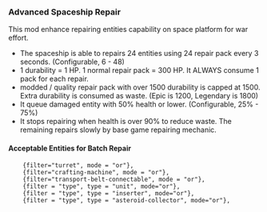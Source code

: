 ### Advanced Spaceship Repair

This mod enhance repairing entities capability on space platform for war effort.

- The spaceship is able to repairs 24 entities using 24 repair pack every 3 seconds. (Configurable, 6 - 48)    
- 1 durability = 1 HP. 1 normal repair pack = 300 HP. It ALWAYS consume 1 pack for each repair.
- modded / quality repair pack with over 1500 durability is capped at 1500. Extra durability is consumed as waste. (Epic is 1200, Legendary is 1800)
- It queue damaged entity with 50% health or lower. (Configurable, 25% - 75%)
- It stops repairing when health is over 90% to reduce waste. The remaining repairs slowly by base game repairing mechanic.


#### Acceptable Entities for Batch Repair
```
    {filter="turret", mode = "or"},
    {filter="crafting-machine", mode = "or"},
    {filter="transport-belt-connectable", mode = "or"},
    {filter = "type", type = "unit", mode="or"},
    {filter = "type", type = "inserter", mode="or"},
    {filter = "type", type = "asteroid-collector", mode="or"},
```